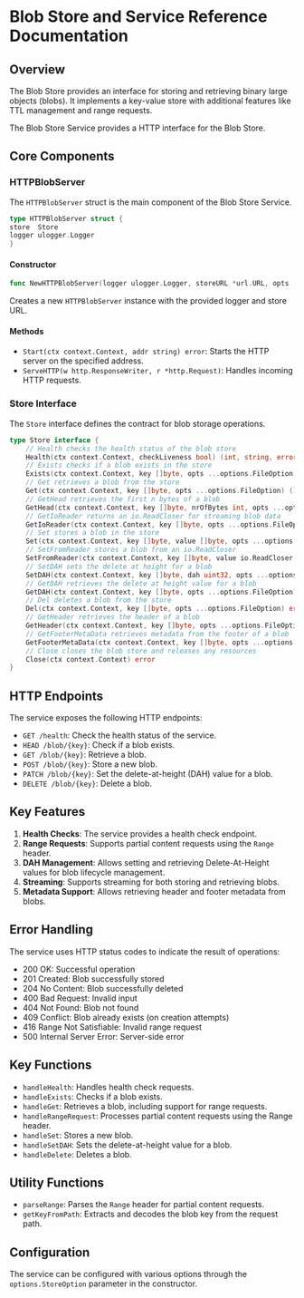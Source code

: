 # Blob Store and Service Reference Documentation

## Overview

The Blob Store provides an interface for storing and retrieving binary large objects (blobs). It implements a key-value store with additional features like TTL management and range requests.

The Blob Store Service provides a HTTP interface for the Blob Store.

## Core Components

### HTTPBlobServer

The `HTTPBlobServer` struct is the main component of the Blob Store Service.

```go
type HTTPBlobServer struct {
store  Store
logger ulogger.Logger
}
```

#### Constructor

```go
func NewHTTPBlobServer(logger ulogger.Logger, storeURL *url.URL, opts ...options.StoreOption) (*HTTPBlobServer, error)
```

Creates a new `HTTPBlobServer` instance with the provided logger and store URL.

#### Methods

- `Start(ctx context.Context, addr string) error`: Starts the HTTP server on the specified address.
- `ServeHTTP(w http.ResponseWriter, r *http.Request)`: Handles incoming HTTP requests.

### Store Interface

The `Store` interface defines the contract for blob storage operations.

```go
type Store interface {
    // Health checks the health status of the blob store
    Health(ctx context.Context, checkLiveness bool) (int, string, error)
    // Exists checks if a blob exists in the store
    Exists(ctx context.Context, key []byte, opts ...options.FileOption) (bool, error)
    // Get retrieves a blob from the store
    Get(ctx context.Context, key []byte, opts ...options.FileOption) ([]byte, error)
    // GetHead retrieves the first n bytes of a blob
    GetHead(ctx context.Context, key []byte, nrOfBytes int, opts ...options.FileOption) ([]byte, error)
    // GetIoReader returns an io.ReadCloser for streaming blob data
    GetIoReader(ctx context.Context, key []byte, opts ...options.FileOption) (io.ReadCloser, error)
    // Set stores a blob in the store
    Set(ctx context.Context, key []byte, value []byte, opts ...options.FileOption) error
    // SetFromReader stores a blob from an io.ReadCloser
    SetFromReader(ctx context.Context, key []byte, value io.ReadCloser, opts ...options.FileOption) error
    // SetDAH sets the delete at height for a blob
    SetDAH(ctx context.Context, key []byte, dah uint32, opts ...options.FileOption) error
    // GetDAH retrieves the delete at height value for a blob
    GetDAH(ctx context.Context, key []byte, opts ...options.FileOption) (uint32, error)
    // Del deletes a blob from the store
    Del(ctx context.Context, key []byte, opts ...options.FileOption) error
    // GetHeader retrieves the header of a blob
    GetHeader(ctx context.Context, key []byte, opts ...options.FileOption) ([]byte, error)
    // GetFooterMetaData retrieves metadata from the footer of a blob
    GetFooterMetaData(ctx context.Context, key []byte, opts ...options.FileOption) ([]byte, error)
    // Close closes the blob store and releases any resources
    Close(ctx context.Context) error
}
```

## HTTP Endpoints

The service exposes the following HTTP endpoints:

- `GET /health`: Check the health status of the service.
- `HEAD /blob/{key}`: Check if a blob exists.
- `GET /blob/{key}`: Retrieve a blob.
- `POST /blob/{key}`: Store a new blob.
- `PATCH /blob/{key}`: Set the delete-at-height (DAH) value for a blob.
- `DELETE /blob/{key}`: Delete a blob.

## Key Features

1. **Health Checks**: The service provides a health check endpoint.
2. **Range Requests**: Supports partial content requests using the `Range` header.
3. **DAH Management**: Allows setting and retrieving Delete-At-Height values for blob lifecycle management.
4. **Streaming**: Supports streaming for both storing and retrieving blobs.
5. **Metadata Support**: Allows retrieving header and footer metadata from blobs.

## Error Handling

The service uses HTTP status codes to indicate the result of operations:

- 200 OK: Successful operation
- 201 Created: Blob successfully stored
- 204 No Content: Blob successfully deleted
- 400 Bad Request: Invalid input
- 404 Not Found: Blob not found
- 409 Conflict: Blob already exists (on creation attempts)
- 416 Range Not Satisfiable: Invalid range request
- 500 Internal Server Error: Server-side error

## Key Functions

- `handleHealth`: Handles health check requests.
- `handleExists`: Checks if a blob exists.
- `handleGet`: Retrieves a blob, including support for range requests.
- `handleRangeRequest`: Processes partial content requests using the Range header.
- `handleSet`: Stores a new blob.
- `handleSetDAH`: Sets the delete-at-height value for a blob.
- `handleDelete`: Deletes a blob.

## Utility Functions

- `parseRange`: Parses the `Range` header for partial content requests.
- `getKeyFromPath`: Extracts and decodes the blob key from the request path.

## Configuration

The service can be configured with various options through the `options.StoreOption` parameter in the constructor.
